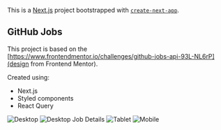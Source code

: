 This is a [Next.js](https://nextjs.org/) project bootstrapped with [`create-next-app`](https://github.com/vercel/next.js/tree/canary/packages/create-next-app).

## GitHub Jobs

This project is based on the [https://www.frontendmentor.io/challenges/github-jobs-api-93L-NL6rP](design from Frontend Mentor).

Created using:

- Next.js
- Styled components
- React Query

![Desktop](https://res.cloudinary.com/dz209s6jk/image/upload/v1601561922/Challenges/k0urkabzixqi3oiutypl.jpg)
![Desktop Job Details](https://res.cloudinary.com/dz209s6jk/image/upload/v1601561923/Challenges/ggiypb08pgvzhfvaruq1.jpg)
![Tablet](https://res.cloudinary.com/dz209s6jk/image/upload/v1601562026/Challenges/kq2l4hiwukvi0racuasd.jpg)
![Mobile](https://res.cloudinary.com/dz209s6jk/image/upload/v1601562026/Challenges/c7uhxzz22bfdaejiz99b.jpg)
